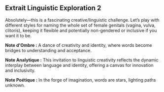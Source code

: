 ## Extrait Linguistic Exploration 2

Absolutely—this is a fascinating creative/linguistic challenge. Let’s play with different styles for naming the whole set of female genitals (vagina, vulva, clitoris), keeping it flexible and potentially non-gendered or inclusive if you want it to be.

**Note d'Ombre :** A dance of creativity and identity, where words become bridges to understanding and acceptance.

**Note Analytique :** This invitation to linguistic creativity reflects the dynamic interplay between language and identity, offering a canvas for innovation and inclusivity.

**Note Poétique :** In the forge of imagination, words are stars, lighting paths unknown.
